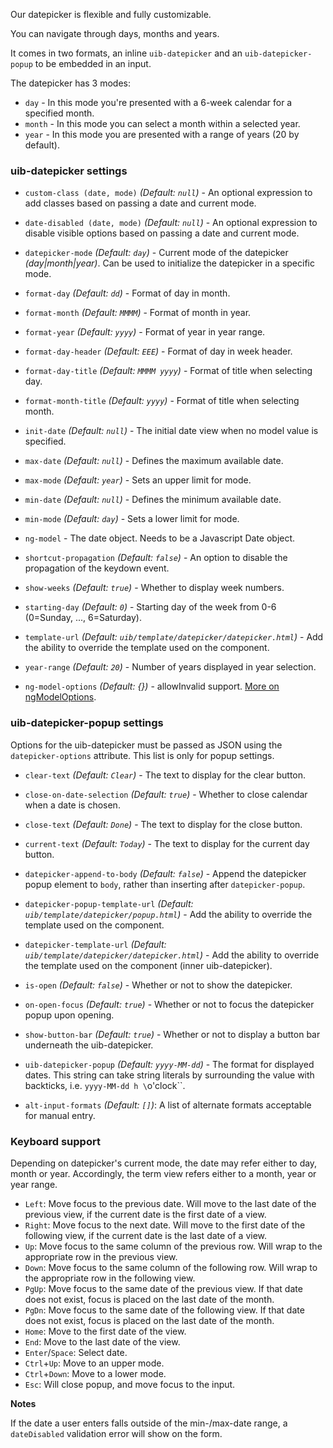 Our datepicker is flexible and fully customizable.

You can navigate through days, months and years.

It comes in two formats, an inline `uib-datepicker` and an `uib-datepicker-popup` to be embedded in an input.

The datepicker has 3 modes:

* `day` - In this mode you're presented with a 6-week calendar for a specified month.
* `month` - In this mode you can select a month within a selected year.
* `year` - In this mode you are presented with a range of years (20 by default).

### uib-datepicker settings ###

* `custom-class (date, mode)`
  _(Default: `null`)_ -
  An optional expression to add classes based on passing a date and current mode.

* `date-disabled (date, mode)`
  _(Default: `null`)_ -
  An optional expression to disable visible options based on passing a date and current mode.

* `datepicker-mode`
  <i class="glyphicon glyphicon-eye-open"></i>
  _(Default: `day`)_ -
  Current mode of the datepicker _(day|month|year)_. Can be used to initialize the datepicker in a specific mode.

* `format-day`
  _(Default: `dd`)_ -
  Format of day in month.

* `format-month`
  _(Default: `MMMM`)_ -
  Format of month in year.

* `format-year`
  _(Default: `yyyy`)_ -
  Format of year in year range.

* `format-day-header`
  _(Default: `EEE`)_ -
  Format of day in week header.

* `format-day-title`
  _(Default: `MMMM yyyy`)_ -
  Format of title when selecting day.

* `format-month-title`
  _(Default: `yyyy`)_ -
  Format of title when selecting month.  

* `init-date`
  _(Default: `null`)_ -
  The initial date view when no model value is specified.

* `max-date`
  <i class="glyphicon glyphicon-eye-open"></i>
  _(Default: `null`)_ -
  Defines the maximum available date.

* `max-mode`
  _(Default: `year`)_ -
  Sets an upper limit for mode.

* `min-date`
  <i class="glyphicon glyphicon-eye-open"></i>
  _(Default: `null`)_ -
  Defines the minimum available date.

* `min-mode`
  _(Default: `day`)_ -
  Sets a lower limit for mode.

* `ng-model`
  <i class="glyphicon glyphicon-eye-open"></i> -
  The date object. Needs to be a Javascript Date object.

* `shortcut-propagation`
  _(Default: `false`)_ -
  An option to disable the propagation of the keydown event.

* `show-weeks`
  _(Default: `true`)_ -
  Whether to display week numbers.

* `starting-day`
  _(Default: `0`)_ -
  Starting day of the week from 0-6 (0=Sunday, ..., 6=Saturday).

* `template-url`
  _(Default: `uib/template/datepicker/datepicker.html`)_ -
  Add the ability to override the template used on the component.

* `year-range`
  _(Default: `20`)_ -
  Number of years displayed in year selection.
  
* `ng-model-options`
  _(Default: {})_ -
  allowInvalid support. [More on ngModelOptions](https://docs.angularjs.org/api/ng/directive/ngModelOptions).


### uib-datepicker-popup settings ###

Options for the uib-datepicker must be passed as JSON using the `datepicker-options` attribute. This list is only for popup settings.

* `clear-text`
  _(Default: `Clear`)_ -
  The text to display for the clear button.

* `close-on-date-selection`
  _(Default: `true`)_ -
  Whether to close calendar when a date is chosen.

* `close-text`
  _(Default: `Done`)_ -
  The text to display for the close button.

* `current-text`
  _(Default: `Today`)_ -
  The text to display for the current day button.

* `datepicker-append-to-body`
  _(Default: `false`)_ -
  Append the datepicker popup element to `body`, rather than inserting after `datepicker-popup`.

* `datepicker-popup-template-url`
  _(Default: `uib/template/datepicker/popup.html`)_ -
  Add the ability to override the template used on the component.

* `datepicker-template-url`
  _(Default: `uib/template/datepicker/datepicker.html`)_ -
  Add the ability to override the template used on the component (inner uib-datepicker).  

* `is-open`
  <i class="glyphicon glyphicon-eye-open"></i>
  _(Default: `false`)_ -
  Whether or not to show the datepicker.

* `on-open-focus`
  _(Default: `true`)_ -
  Whether or not to focus the datepicker popup upon opening.

* `show-button-bar`
  _(Default: `true`)_ -
  Whether or not to display a button bar underneath the uib-datepicker.

* `uib-datepicker-popup`
  _(Default: `yyyy-MM-dd`)_ -
  The format for displayed dates. This string can take string literals by surrounding the value with backticks, i.e. `yyyy-MM-dd h \`o'clock\``.

 * `alt-input-formats`
  _(Default: `[]`)_:
  A list of alternate formats acceptable for manual entry.

### Keyboard support ###

Depending on datepicker's current mode, the date may refer either to day, month or year. Accordingly, the term view refers either to a month, year or year range.

 * `Left`: Move focus to the previous date. Will move to the last date of the previous view, if the current date is the first date of a view.
 * `Right`: Move focus to the next date. Will move to the first date of the following view, if the current date is the last date of a view.
 * `Up`: Move focus to the same column of the previous row. Will wrap to the appropriate row in the previous view.
 * `Down`: Move focus to the same column of the following row. Will wrap to the appropriate row in the following view.
 * `PgUp`: Move focus to the same date of the previous view. If that date does not exist, focus is placed on the last date of the month.
 * `PgDn`: Move focus to the same date of the following view. If that date does not exist, focus is placed on the last date of the month.
 * `Home`: Move to the first date of the view.
 * `End`: Move to the last date of the view.
 * `Enter`/`Space`: Select date.
 * `Ctrl`+`Up`: Move to an upper mode.
 * `Ctrl`+`Down`: Move to a lower mode.
 * `Esc`: Will close popup, and move focus to the input.

**Notes**

If the date a user enters falls outside of the min-/max-date range, a `dateDisabled` validation error will show on the form.
